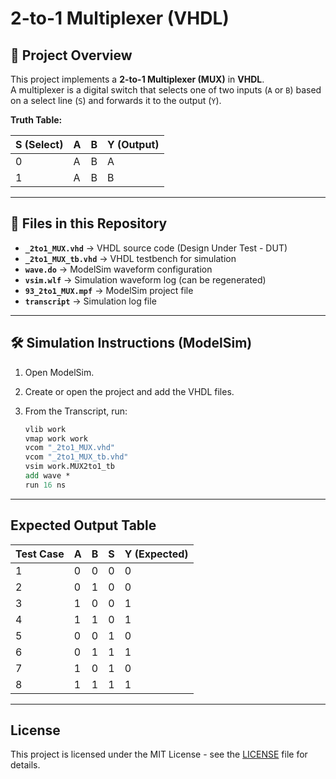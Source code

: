 # 2-to-1 Multiplexer (VHDL)

## 📌 Project Overview
This project implements a **2-to-1 Multiplexer (MUX)** in **VHDL**.  
A multiplexer is a digital switch that selects one of two inputs (`A` or `B`) based on a select line (`S`) and forwards it to the output (`Y`).

**Truth Table:**

| S (Select) | A | B | Y (Output) |
|------------|---|---|-------------|
| 0          | A | B | A           |
| 1          | A | B | B           |

---

## 📂 Files in this Repository
- **`_2to1_MUX.vhd`** → VHDL source code (Design Under Test - DUT)  
- **`_2to1_MUX_tb.vhd`** → VHDL testbench for simulation  
- **`wave.do`** → ModelSim waveform configuration  
- **`vsim.wlf`** → Simulation waveform log (can be regenerated)  
- **`93_2to1_MUX.mpf`** → ModelSim project file  
- **`transcript`** → Simulation log file  

---

## 🛠️ Simulation Instructions (ModelSim)
1. Open ModelSim.  
2. Create or open the project and add the VHDL files.  
3. From the Transcript, run:

   ```tcl
   vlib work
   vmap work work
   vcom "_2to1_MUX.vhd"
   vcom "_2to1_MUX_tb.vhd"
   vsim work.MUX2to1_tb
   add wave *
   run 16 ns

---

## Expected Output Table

| Test Case | A | B | S | Y (Expected) |
|-----------|---|---|---|--------------|
| 1         | 0 | 0 | 0 | 0            |
| 2         | 0 | 1 | 0 | 0            |
| 3         | 1 | 0 | 0 | 1            |
| 4         | 1 | 1 | 0 | 1            |
| 5         | 0 | 0 | 1 | 0            |
| 6         | 0 | 1 | 1 | 1            |
| 7         | 1 | 0 | 1 | 0            |
| 8         | 1 | 1 | 1 | 1            |

---

   ## License
This project is licensed under the MIT License - see the [LICENSE](LICENSE) file for details.
